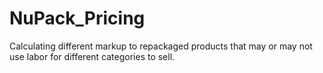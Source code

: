 # NuPack_Pricing
Calculating different markup to repackaged products that may or may not use labor for different categories to sell.
